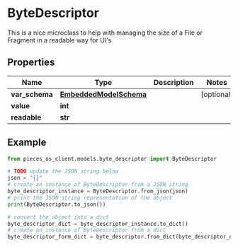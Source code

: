 # ByteDescriptor

This is a nice microclass to help with managing the size of a File or Fragment in a readable way for UI's

## Properties

Name | Type | Description | Notes
------------ | ------------- | ------------- | -------------
**var_schema** | [**EmbeddedModelSchema**](EmbeddedModelSchema) |  | [optional] 
**value** | **int** |  | 
**readable** | **str** |  | 

## Example

```python
from pieces_os_client.models.byte_descriptor import ByteDescriptor

# TODO update the JSON string below
json = "{}"
# create an instance of ByteDescriptor from a JSON string
byte_descriptor_instance = ByteDescriptor.from_json(json)
# print the JSON string representation of the object
print(ByteDescriptor.to_json())

# convert the object into a dict
byte_descriptor_dict = byte_descriptor_instance.to_dict()
# create an instance of ByteDescriptor from a dict
byte_descriptor_form_dict = byte_descriptor.from_dict(byte_descriptor_dict)
```


